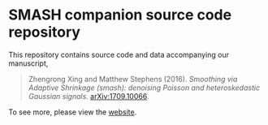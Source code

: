 # SMASH companion source code repository

This repository contains source code and data accompanying our manuscript,

> Zhengrong Xing and Matthew Stephens (2016). *Smoothing via Adaptive
> Shrinkage (smash): denoising Poisson and heteroskedastic Gaussian
> signals.* [arXiv:1709.10066][smash-preprint].

To see more, please view the [website][github-site].

[github-site]: https://stephenslab.github.io/smash-paper
[smash-preprint]: http://arxiv.org/abs/1605.07787
